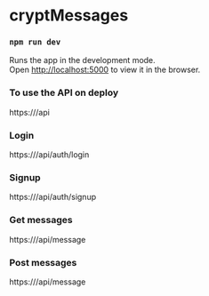 # cryptMessages

### `npm run dev`

Runs the app in the development mode.<br>
Open [http://localhost:5000](http://localhost:5000) to view it in the browser.

### To use the API on deploy

https://<publicurl>/api

### Login
https://<publicurl>/api/auth/login
### Signup
https://<publicurl>/api/auth/signup
### Get messages
https://<publicurl>/api/message
### Post messages
https://<publicurl>/api/message
